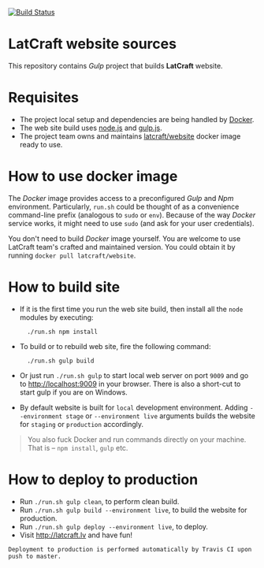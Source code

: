 [![Build Status](https://travis-ci.org/latcraft/website.svg?branch=master)](https://travis-ci.org/latcraft/website)

# LatCraft website sources

This repository contains *Gulp* project that builds **LatCraft** website.

# Requisites

- The project local setup and dependencies are being handled by [Docker](https://www.docker.com/).
- The web site build uses [node.js](https://nodejs.org/) and [gulp.js](http://gulpjs.com/).
- The project team owns and maintains [latcraft/website](https://hub.docker.com/r/latcraft/website/) docker image ready to use.

# How to use docker image

The *Docker* image provides access to a preconfigured *Gulp* and *Npm*
environment. Particularly, `run.sh` could be thought of as a convenience command-line prefix (analogous to `sudo` or `env`). Because of the way *Docker* service works, it might need to use `sudo` (and ask for your user credentials).

You don't need to build *Docker* image yourself. You are welcome to use LatCraft team's
crafted and maintained version. You could obtain it by running `docker pull latcraft/website`.

# How to build site

- If it is the first time you run the web site build, then install all the `node` modules by executing: 

        ./run.sh npm install
 
- To build or to rebuild web site, fire the following command:
 
        ./run.sh gulp build

- Or just run `./run.sh gulp` to start local web server on port `9009` and go to
  <http://localhost:9009> in your browser. There is also a short-cut to start
  gulp if you are on Windows.

- By default website is built for `local` development environment. Adding `--environment stage` or `--environment live` arguments builds the website for `staging` or `production` accordingly.

> You also fuck Docker and run commands directly on your machine. That is – `npm install`, `gulp` etc.

# How to deploy to production

- Run `./run.sh gulp clean`, to perform clean build.
- Run `./run.sh gulp build --environment live`, to build the website for production.
- Run `./run.sh gulp deploy --environment live`, to deploy.
- Visit <http://latcraft.lv> and have fun!

```
Deployment to production is performed automatically by Travis CI upon push to master.
```

